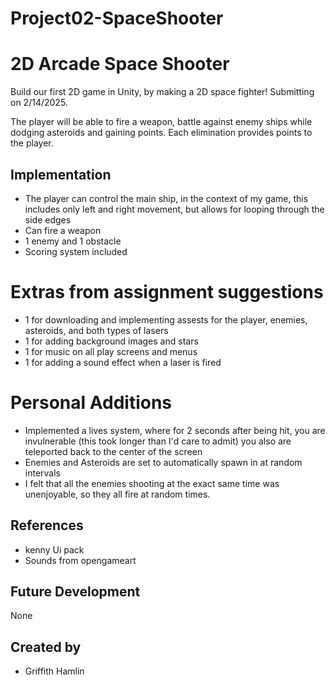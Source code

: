 # Project02-SpaceShooter

# 2D Arcade Space Shooter
Build our first 2D game in Unity, by making a 2D space fighter! Submitting on 2/14/2025.

The player will be able to fire a weapon, battle against enemy ships while dodging asteroids and gaining points. Each elimination provides points to the player. 
## Implementation
- The player can control the main ship, in the context of my game, this includes only left and right movement, but allows for looping through the side edges
- Can fire a weapon
- 1 enemy and 1 obstacle
- Scoring system included
# Extras from assignment suggestions
+ 1 for downloading and implementing assests for the player, enemies, asteroids, and both types of lasers
+ 1 for adding background images and stars
+ 1 for music on all play screens and menus
+ 1 for adding a sound effect when a laser is fired
# Personal Additions
- Implemented a lives system, where for 2 seconds after being hit, you are invulnerable (this took longer than I'd care to admit) you also are teleported back to the center of the screen
- Enemies and Asteroids are set to automatically spawn in at random intervals
- I felt that all the enemies shooting at the exact same time was unenjoyable, so they all fire at random times. 

## References
- kenny Ui pack
- Sounds from opengameart

## Future Development
None 

## Created by
- Griffith Hamlin
